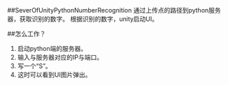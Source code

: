 ##SeverOfUnityPythonNumberRecognition
通过上传点的路径到python服务器，获取识别的数字。
根据识别的数字，unity启动UI。


##怎么工作？

1. 启动python端的服务器。
2. 输入与服务器对应的IP与端口。
3. 写一个“S”。
4. 这时可以看到UI图片弹出。
